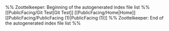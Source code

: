 %% Zoottelkeeper: Beginning of the autogenerated index file list  %%
 [[PublicFacing/Git Test|Git Test]]
 [[PublicFacing/Home|Home]]
 [[PublicFacing/PublicFacing (1)|PublicFacing (1)]]
%% Zoottelkeeper: End of the autogenerated index file list  %%
